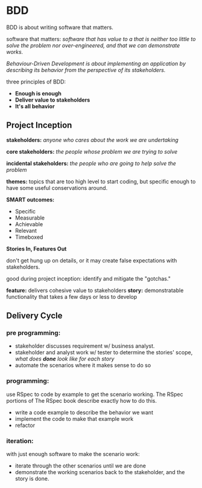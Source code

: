 # BDD

BDD is about writing software that matters.

software that matters: *software that has value to a that is neither too little to solve the problem nor over-engineered, and that we can demonstrate works.*

*Behaviour-Driven Development is about implementing an application by describing its behavior from the perspective of its stakeholders.*

three principles of BDD:

- **Enough is enough**
- **Deliver value to stakeholders**
- **It's all behavior**

## Project Inception

**stakeholders:** *anyone who cares about the work we are undertaking*

**core stakeholders:** *the people whose problem we are trying to solve*

**incidental stakeholders:** *the people who are going to help solve the problem*

**themes:** topics that are too high level to start coding, but specific enough to have some useful conservations around.

**SMART outcomes:**

- Specific
- Measurable
- Achievable
- Relevant
- Timeboxed

**Stories In, Features Out**

don't get hung up on details, or it may create false expectations with stakeholders.

good during project inception: identify and mitigate the "gotchas."

**feature:** delivers cohesive value to stakeholders
**story:** demonstratable functionality that takes a few days or less to develop


## Delivery Cycle

### pre programming:

- stakeholder discusses requirement w/ business analyst.
- stakeholder and analyst work w/ tester to determine the stories' scope, *what does **done** look like for each story*
- automate the scenarios where it makes sense to do so

### programming:

use RSpec to code by example to get the scenario working. The RSpec portions of The RSpec book describe exactly how to do this.

- write a code example to describe the behavior we want
- implement the code to make that example work
- refactor

### iteration:

with just enough software to make the scenario work:

- iterate through the other scenarios until we are done
- demonstrate the working scenarios back to the stakeholder, and the story is done.



